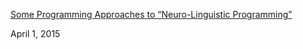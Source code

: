 [Some Programming Approaches to &ldquo;Neuro-Linguistic Programming&rdquo;](https://www.codeproject.com/Articles/891455/Some-Programming-Approaches-to-Neuro-Linguistic-Pr)

April 1, 2015
